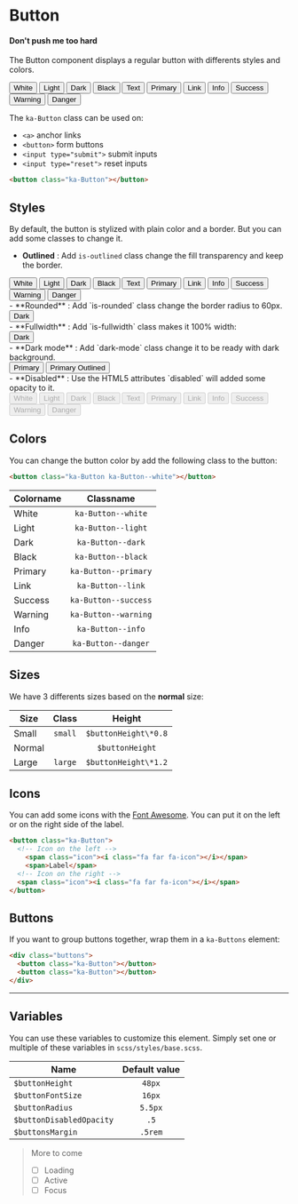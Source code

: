 # Button
#### Don't push me too hard
The Button component displays a regular button with differents styles and colors.

<div class="demo-block" id="Demo">
  <div class="ka-Buttons"> 
    <button class="ka-Button ka-Button--white">White</button>
    <button class="ka-Button ka-Button--light">Light</button> 
    <button class="ka-Button ka-Button--dark"> Dark</button>
    <button class="ka-Button ka-Button--black">Black</button>
    <button class="ka-Button ka-Button--text">Text</button>
    <button class="ka-Button ka-Button--primary">Primary</button>
    <button class="ka-Button ka-Button--link">Link</button> 
    <button class="ka-Button ka-Button--info">Info</button> 
    <button class="ka-Button ka-Button--success">Success</button> 
    <button class="ka-Button ka-Button--warning">Warning</button> 
    <button class="ka-Button ka-Button--danger">Danger</button>
  </div>
</div>

The `ka-Button` class can be used on:
- `<a>` anchor links
- `<button>` form buttons
- `<input type="submit">` submit inputs
- `<input type="reset">` reset inputs

```html
<button class="ka-Button"></button>
```
Styles
------
By default, the button is stylized with plain color and a border. But you can add some classes to change it.

- **Outlined** :
Add `is-outlined` class change the fill transparency and keep the border.
<div class="demo-block" id="Demo">
  <div class="ka-Buttons"> 
    <button class="ka-Button ka-Button--white is-outlined">White</button>
    <button class="ka-Button ka-Button--light is-outlined">Light</button> 
    <button class="ka-Button ka-Button--dark is-outlined"> Dark</button>
    <button class="ka-Button ka-Button--black is-outlined">Black</button>
    <button class="ka-Button ka-Button--text is-outlined">Text</button>
    <button class="ka-Button ka-Button--primary is-outlined">Primary</button>
    <button class="ka-Button ka-Button--link is-outlined">Link</button> 
    <button class="ka-Button ka-Button--info is-outlined">Info</button> 
    <button class="ka-Button ka-Button--success is-outlined">Success</button> 
    <button class="ka-Button ka-Button--warning is-outlined">Warning</button> 
    <button class="ka-Button ka-Button--danger is-outlined">Danger</button>
  </div>
</div>
-  **Rounded** :
Add `is-rounded` class change the border radius to 60px.
<div class="demo-block" id="Demo">
  <div class="ka-Buttons"> 
    <button class="ka-Button ka-Button--dark is-rounded"> Dark</button>
  </div>
</div>
- **Fullwidth** :
Add `is-fullwidth` class makes it 100% width:
<div class="demo-block" id="Demo">
    <button class="ka-Button ka-Button--dark is-fullwidth"> Dark</button>
</div>
- **Dark mode** :
Add `dark-mode` class change it to be ready with dark background. 
<div class="demo-block has-black-bg" id="Demo">
  <div class="ka-Buttons"> 
    <button class="ka-Button ka-Button--primary dark-mode">Primary</button> 
    <button class="ka-Button ka-Button--primary dark-mode is-outlined">Primary Outlined</button>
  </div>
</div>
- **Disabled** :
Use the HTML5 attributes `disabled` will added some opacity to it.
<div class="demo-block" id="Demo">
  <div class="ka-Buttons"> 
    <button class="ka-Button ka-Button--white" disabled>White</button>
    <button class="ka-Button ka-Button--light" disabled>Light</button> 
    <button class="ka-Button ka-Button--dark" disabled> Dark</button>
    <button class="ka-Button ka-Button--black" disabled>Black</button>
    <button class="ka-Button ka-Button--text" disabled>Text</button>
    <button class="ka-Button ka-Button--primary" disabled>Primary</button>
    <button class="ka-Button ka-Button--link" disabled>Link</button> 
    <button class="ka-Button ka-Button--info" disabled>Info</button> 
    <button class="ka-Button ka-Button--success" disabled>Success</button> 
    <button class="ka-Button ka-Button--warning" disabled>Warning</button> 
    <button class="ka-Button ka-Button--danger" disabled>Danger</button>
  </div>
</div>


Colors
-------
You can change the button color by add the following class to the button:
```html
<button class="ka-Button ka-Button--white"></button>
```

| Colorname | Classname |
|:-------------|:----------:|
|   White   | `ka-Button--white` |
|   Light   | `ka-Button--light` |
|   Dark   | `ka-Button--dark` |
|   Black   | `ka-Button--black` |
|  Primary   | `ka-Button--primary` |
|   Link   | `ka-Button--link` |
|   Success   | `ka-Button--success` |
|  Warning  | `ka-Button--warning` |
|   Info   | `ka-Button--info` |
|   Danger   | `ka-Button--danger` |

Sizes
------
We have 3 differents sizes based on the **normal** size:

| Size        | Class  | Height  |
| ------------- |:-------------:|:-----:|
| Small    | `small` | `$buttonHeight\*0.8` |
| Normal   |  | `$buttonHeight` |
| Large | `large`  |   `$buttonHeight\*1.2`  |

Icons
------
You can add some icons with the [Font Awesome](https://fontawesome.com/icons). You can put it on the left or on the right side of the label.

```html
<button class="ka-Button">
  <!-- Icon on the left -->
    <span class="icon"><i class="fa far fa-icon"></i></span>
    <span>Label</span>
  <!-- Icon on the right -->
  <span class="icon"><i class="fa far fa-icon"></i></span>
</button>
```

Buttons
--------
If you want to group buttons together, wrap them in a `ka-Buttons` element:
```html
<div class="buttons">
  <button class="ka-Button"></button>
  <button class="ka-Button"></button>
</div>
```

***
Variables
------
You can use these variables to customize this element. Simply set one or multiple of these variables in `scss/styles/base.scss`.

| Name  | Default value |
| ------- |:-----------:|
|`$buttonHeight`| `48px` |
|`$buttonFontSize`| `16px` |
|`$buttonRadius`| `5.5px` |
|`$buttonDisabledOpacity`| `.5` |
|`$buttonsMargin`| `.5rem` |

> More to come
> - [ ] Loading
> - [ ] Active
> - [ ] Focus
